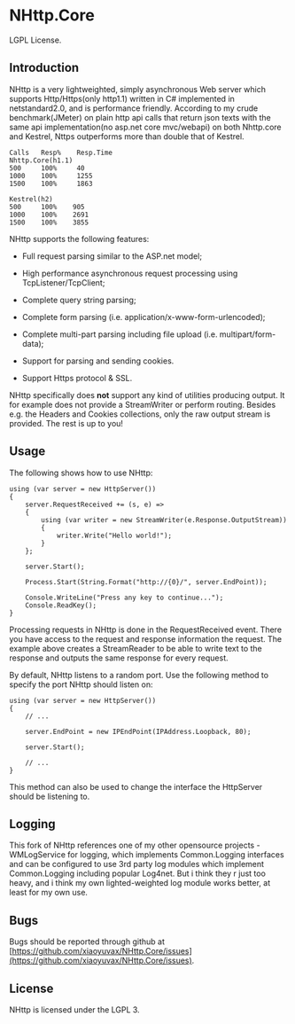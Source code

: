 # NHttp.Core

LGPL License.

## Introduction

NHttp is a very lightweighted, simply asynchronous Web server which supports Http/Https(only http1.1) written in C# implemented in netstandard2.0, and is performance friendly. According to my crude benchmark(JMeter) on plain http api calls that return json texts with the same api implementation(no asp.net core mvc/webapi) on both Nhttp.core and Kestrel, Nttps outperforms more than double that of Kestrel.

    Calls   Resp%    Resp.Time
    Nhttp.Core(h1.1)
    500     100%     40
    1000	100%     1255
    1500	100%     1863

    Kestrel(h2)
    500     100%    905
    1000    100%	2691
    1500    100%	3855



NHttp supports the following features:

* Full request parsing similar to the ASP.net model;

* High performance asynchronous request processing using TcpListener/TcpClient;

* Complete query string parsing;

* Complete form parsing (i.e. application/x-www-form-urlencoded);

* Complete multi-part parsing including file upload (i.e. multipart/form-data);

* Support for parsing and sending cookies.

* Support Https protocol & SSL.


NHttp specifically does **not** support any kind of utilities producing output.
It for example does not provide a StreamWriter or perform routing. Besides e.g.
the Headers and Cookies collections, only the raw output stream is provided.
The rest is up to you!

## Usage

The following shows how to use NHttp:

    using (var server = new HttpServer())
    {
        server.RequestReceived += (s, e) =>
        {
            using (var writer = new StreamWriter(e.Response.OutputStream))
            {
                writer.Write("Hello world!");
            }
        };

        server.Start();

        Process.Start(String.Format("http://{0}/", server.EndPoint));

        Console.WriteLine("Press any key to continue...");
        Console.ReadKey();
    }

Processing requests in NHttp is done in the RequestReceived event. There you
have access to the request and response information the request. The example
above creates a StreamReader to be able to write text to the response and
outputs the same response for every request.

By default, NHttp listens to a random port. Use the following method to specify
the port NHttp should listen on:

    using (var server = new HttpServer())
    {
        // ...

        server.EndPoint = new IPEndPoint(IPAddress.Loopback, 80);

        server.Start();

        // ...
    }

This method can also be used to change the interface the HttpServer should be
listening to.

## Logging

This fork of NHttp references one of my other opensource projects - WMLogService for logging, which implements Common.Logging interfaces and can be configured to use 3rd party log modules which implement Common.Logging including popular Log4net. But i think they r just too heavy, and i think my own lighted-weighted log module works better, at least for my own use.

## Bugs

Bugs should be reported through github at
[https://github.com/xiaoyuvax/NHttp.Core/issues](https://github.com/xiaoyuvax/NHttp.Core/issues).

## License

NHttp is licensed under the LGPL 3.
